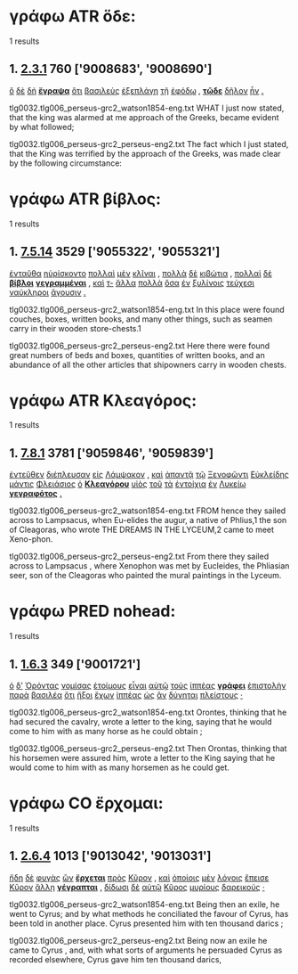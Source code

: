 # γράφω ATR ὅδε:
1 results
## 1. [2.3.1](https://beyond-translation.perseus.org/reader/urn:cts:greekLit:tlg0032.tlg006.perseus-grc2:2.3.1?mode=syntax-trees) 760 ['9008683', '9008690']
[ὃ](https://atlas-test.fly.dev/morphology/lemmas/?lang=grc&q=ὅς "ὅς p-s---na- who, that, which: relative pronoun") [δὲ](https://atlas-test.fly.dev/morphology/lemmas/?lang=grc&q=δέ "δέ b-------- but") [δὴ](https://atlas-test.fly.dev/morphology/lemmas/?lang=grc&q=δή "δή d-------- [interactional particle: S&H on same page]") **[ἔγραψα](https://atlas-test.fly.dev/morphology/lemmas/?lang=grc&q=γράφω "γράφω v1saia--- to scratch, draw, write")** [ὅτι](https://atlas-test.fly.dev/morphology/lemmas/?lang=grc&q=ὅτι "ὅτι c-------- adv. + superl., as...as possible; ὅτι μή except") [βασιλεὺς](https://atlas-test.fly.dev/morphology/lemmas/?lang=grc&q=βασιλεύς "βασιλεύς n-s---mn- a king, chief") [ἐξεπλάγη](https://atlas-test.fly.dev/morphology/lemmas/?lang=grc&q=ἐκπλήσσω "ἐκπλήσσω v3saip--- (to knock out); to astound, shock, amaze") [τῇ](https://atlas-test.fly.dev/morphology/lemmas/?lang=grc&q=ὁ "ὁ l-s---fd- the") [ἐφόδῳ](https://atlas-test.fly.dev/morphology/lemmas/?lang=grc&q=ἔφοδος "ἔφοδος n-s---fd- accessible") [,](https://atlas-test.fly.dev/morphology/lemmas/?lang=grc&q=, ", u-------- NoDef") **[τῷδε](https://atlas-test.fly.dev/morphology/lemmas/?lang=grc&q=ὅδε "ὅδε a-s---nd- this")** [δῆλον](https://atlas-test.fly.dev/morphology/lemmas/?lang=grc&q=δῆλος "δῆλος a-s---nn- visible, conspicuous") [ἦν](https://atlas-test.fly.dev/morphology/lemmas/?lang=grc&q=εἰμί "εἰμί v3siia--- to be") [.](https://atlas-test.fly.dev/morphology/lemmas/?lang=grc&q=. ". u-------- NoDef") 


tlg0032.tlg006_perseus-grc2_watson1854-eng.txt WHAT I just now stated, that the king was alarmed at me approach of the Greeks, became evident by what followed; 

tlg0032.tlg006_perseus-grc2_perseus-eng2.txt The fact which I just stated, that the King was terrified by the approach of the Greeks, was made clear by the following circumstance: 

# γράφω ATR βίβλος:
1 results
## 1. [7.5.14](https://beyond-translation.perseus.org/reader/urn:cts:greekLit:tlg0032.tlg006.perseus-grc2:7.5.14?mode=syntax-trees) 3529 ['9055322', '9055321']
[ἐνταῦθα](https://atlas-test.fly.dev/morphology/lemmas/?lang=grc&q=ἐνταῦθα "ἐνταῦθα d-------- here, there; at that juncture") [ηὑρίσκοντο](https://atlas-test.fly.dev/morphology/lemmas/?lang=grc&q=εὑρίσκω "εὑρίσκω v3piie--- to find") [πολλαὶ](https://atlas-test.fly.dev/morphology/lemmas/?lang=grc&q=πολύς "πολύς a-p---fn- much, many") [μὲν](https://atlas-test.fly.dev/morphology/lemmas/?lang=grc&q=μέν "μέν d-------- on the one hand, on the other hand") [κλῖναι](https://atlas-test.fly.dev/morphology/lemmas/?lang=grc&q=κλίνη "κλίνη n-p---fn- that on which one lies, a couch") [,](https://atlas-test.fly.dev/morphology/lemmas/?lang=grc&q=, ", u-------- NoDef") [πολλὰ](https://atlas-test.fly.dev/morphology/lemmas/?lang=grc&q=πολύς "πολύς a-p---nn- much, many") [δὲ](https://atlas-test.fly.dev/morphology/lemmas/?lang=grc&q=δέ "δέ b-------- but") [κιβώτια](https://atlas-test.fly.dev/morphology/lemmas/?lang=grc&q=κιβώτιον "κιβώτιον n-p---nn- box, voting urn") [,](https://atlas-test.fly.dev/morphology/lemmas/?lang=grc&q=, ", u-------- NoDef") [πολλαὶ](https://atlas-test.fly.dev/morphology/lemmas/?lang=grc&q=πολύς "πολύς a-p---fn- much, many") [δὲ](https://atlas-test.fly.dev/morphology/lemmas/?lang=grc&q=δέ "δέ b-------- but") **[βίβλοι](https://atlas-test.fly.dev/morphology/lemmas/?lang=grc&q=βίβλος "βίβλος n-p---fn- the inner bark of the papyrus")** **[γεγραμμέναι](https://atlas-test.fly.dev/morphology/lemmas/?lang=grc&q=γράφω "γράφω v-prpefn- to scratch, draw, write")** [,](https://atlas-test.fly.dev/morphology/lemmas/?lang=grc&q=, ", u-------- NoDef") [καὶ](https://atlas-test.fly.dev/morphology/lemmas/?lang=grc&q=καί "καί b-------- and, also") [τ-](https://atlas-test.fly.dev/morphology/lemmas/?lang=grc&q=ὁ "ὁ l-p---na- the") [ἄλλα](https://atlas-test.fly.dev/morphology/lemmas/?lang=grc&q=ἄλλος "ἄλλος a-p---na- other, another") [πολλὰ](https://atlas-test.fly.dev/morphology/lemmas/?lang=grc&q=πολύς "πολύς a-p---na- much, many") [ὅσα](https://atlas-test.fly.dev/morphology/lemmas/?lang=grc&q=ὅσος "ὅσος p-p---na- as much/many as") [ἐν](https://atlas-test.fly.dev/morphology/lemmas/?lang=grc&q=ἐν "ἐν r-------- in, among. c. dat.") [ξυλίνοις](https://atlas-test.fly.dev/morphology/lemmas/?lang=grc&q=ξύλινος "ξύλινος a-p---nd- of wood, wooden") [τεύχεσι](https://atlas-test.fly.dev/morphology/lemmas/?lang=grc&q=τεῦχος "τεῦχος n-p---nd- a tool, implement") [ναύκληροι](https://atlas-test.fly.dev/morphology/lemmas/?lang=grc&q=ναύκληρος "ναύκληρος n-p---mn- a shipowner, ship-master") [ἄγουσιν](https://atlas-test.fly.dev/morphology/lemmas/?lang=grc&q=ἄγω "ἄγω v3ppia--- to lead") [.](https://atlas-test.fly.dev/morphology/lemmas/?lang=grc&q=. ". u-------- NoDef") 


tlg0032.tlg006_perseus-grc2_watson1854-eng.txt In this place were found couches, boxes, written books, and  many other things, such as seamen carry in their wooden store-chests.1 

tlg0032.tlg006_perseus-grc2_perseus-eng2.txt Here there were found great numbers of beds and boxes, quantities of written books, and an abundance of all the other articles that shipowners carry in wooden chests. 

# γράφω ATR Κλεαγόρος:
1 results
## 1. [7.8.1](https://beyond-translation.perseus.org/reader/urn:cts:greekLit:tlg0032.tlg006.perseus-grc2:7.8.1?mode=syntax-trees) 3781 ['9059846', '9059839']
[ἐντεῦθεν](https://atlas-test.fly.dev/morphology/lemmas/?lang=grc&q=ἐντεῦθεν "ἐντεῦθεν d-------- hence") [διέπλευσαν](https://atlas-test.fly.dev/morphology/lemmas/?lang=grc&q=διαπλέω "διαπλέω v3paia--- to sail across") [εἰς](https://atlas-test.fly.dev/morphology/lemmas/?lang=grc&q=εἰς "εἰς r-------- into, to c. acc.") [Λάμψακον](https://atlas-test.fly.dev/morphology/lemmas/?lang=grc&q=Λάμψακος "Λάμψακος n-s---ma- Lampsacus") [,](https://atlas-test.fly.dev/morphology/lemmas/?lang=grc&q=, ", u-------- NoDef") [καὶ](https://atlas-test.fly.dev/morphology/lemmas/?lang=grc&q=καί "καί b-------- and, also") [ἀπαντᾷ](https://atlas-test.fly.dev/morphology/lemmas/?lang=grc&q=ἀπαντάω "ἀπαντάω v3spia--- to meet") [τῷ](https://atlas-test.fly.dev/morphology/lemmas/?lang=grc&q=ὁ "ὁ l-s---md- the") [Ξενοφῶντι](https://atlas-test.fly.dev/morphology/lemmas/?lang=grc&q=Ξενοφῶν "Ξενοφῶν n-s---md- Xenophon") [Εὐκλείδης](https://atlas-test.fly.dev/morphology/lemmas/?lang=grc&q=Εὐκλείδης "Εὐκλείδης n-s---mn- Euclides") [μάντις](https://atlas-test.fly.dev/morphology/lemmas/?lang=grc&q=μάντις "μάντις n-s---mn- one who divines, a seer, prophet") [Φλειάσιος](https://atlas-test.fly.dev/morphology/lemmas/?lang=grc&q=Φλιάσιος "Φλιάσιος a-s---mn- NoDef") [ὁ](https://atlas-test.fly.dev/morphology/lemmas/?lang=grc&q=ὁ "ὁ l-s---mn- the") **[Κλεαγόρου](https://atlas-test.fly.dev/morphology/lemmas/?lang=grc&q=Κλεαγόρος "Κλεαγόρος n-s---mg- NoDef")** [υἱὸς](https://atlas-test.fly.dev/morphology/lemmas/?lang=grc&q=υἱός "υἱός n-s---mn- a son") [τοῦ](https://atlas-test.fly.dev/morphology/lemmas/?lang=grc&q=ὁ "ὁ l-s---mg- the") [τὰ](https://atlas-test.fly.dev/morphology/lemmas/?lang=grc&q=ὁ "ὁ l-p---na- the") [ἐντοίχια](https://atlas-test.fly.dev/morphology/lemmas/?lang=grc&q=ἐντοίχιος "ἐντοίχιος a-p---na- on the walls") [ἐν](https://atlas-test.fly.dev/morphology/lemmas/?lang=grc&q=ἐν "ἐν r-------- in, among. c. dat.") [Λυκείῳ](https://atlas-test.fly.dev/morphology/lemmas/?lang=grc&q=Λύκειον "Λύκειον n-s---nd- the Lyceum") **[γεγραφότος](https://atlas-test.fly.dev/morphology/lemmas/?lang=grc&q=γράφω "γράφω v-srpamg- to scratch, draw, write")** [.](https://atlas-test.fly.dev/morphology/lemmas/?lang=grc&q=. ". u-------- NoDef") 


tlg0032.tlg006_perseus-grc2_watson1854-eng.txt FROM hence they sailed across to Lampsacus, when Eu-elides the augur, a native of Phlius,1 the son of Cleagoras, who wrote THE DREAMS IN THE LYCEUM,2 came to meet Xeno-phon. 

tlg0032.tlg006_perseus-grc2_perseus-eng2.txt From there they sailed across to  Lampsacus , where Xenophon was met by Eucleides, the Phliasian seer, son of the Cleagoras who painted the mural paintings in the Lyceum. 

# γράφω PRED nohead:
1 results
## 1. [1.6.3](https://beyond-translation.perseus.org/reader/urn:cts:greekLit:tlg0032.tlg006.perseus-grc2:1.6.3?mode=syntax-trees) 349 ['9001721']
[ὁ](https://atlas-test.fly.dev/morphology/lemmas/?lang=grc&q=ὁ "ὁ l-s---mn- the") [δ’](https://atlas-test.fly.dev/morphology/lemmas/?lang=grc&q=δέ "δέ b-------- but") [Ὀρόντας](https://atlas-test.fly.dev/morphology/lemmas/?lang=grc&q=Ὀρόντας "Ὀρόντας n-s---mn- NoDef") [νομίσας](https://atlas-test.fly.dev/morphology/lemmas/?lang=grc&q=νομίζω "νομίζω v-sapamn- to have as a custom; to believe") [ἑτοίμους](https://atlas-test.fly.dev/morphology/lemmas/?lang=grc&q=ἑτοῖμος "ἑτοῖμος a-p---ma- at hand, ready, prepared") [εἶναι](https://atlas-test.fly.dev/morphology/lemmas/?lang=grc&q=εἰμί "εἰμί v--pna--- to be") [αὑτῷ](https://atlas-test.fly.dev/morphology/lemmas/?lang=grc&q=ἑαυτοῦ "ἑαυτοῦ p-s---md- himself, herself, themselves") [τοὺς](https://atlas-test.fly.dev/morphology/lemmas/?lang=grc&q=ὁ "ὁ l-p---ma- the") [ἱππέας](https://atlas-test.fly.dev/morphology/lemmas/?lang=grc&q=ἱππεύς "ἱππεύς n-p---ma- a horseman") **[γράφει](https://atlas-test.fly.dev/morphology/lemmas/?lang=grc&q=γράφω "γράφω v3spia--- to scratch, draw, write")** [ἐπιστολὴν](https://atlas-test.fly.dev/morphology/lemmas/?lang=grc&q=ἐπιστολή "ἐπιστολή n-s---fa- a message, command, commission") [παρὰ](https://atlas-test.fly.dev/morphology/lemmas/?lang=grc&q=παρά "παρά r-------- from the side of, c. gen., beside, alongside of, c. dat., to the side of, motion alongside of, c. acc.") [βασιλέα](https://atlas-test.fly.dev/morphology/lemmas/?lang=grc&q=βασιλεύς "βασιλεύς n-s---ma- a king, chief") [ὅτι](https://atlas-test.fly.dev/morphology/lemmas/?lang=grc&q=ὅτι "ὅτι c-------- adv. + superl., as...as possible; ὅτι μή except") [ἥξοι](https://atlas-test.fly.dev/morphology/lemmas/?lang=grc&q=ἥκω "ἥκω v3sfoa--- to have come, be present, be here") [ἔχων](https://atlas-test.fly.dev/morphology/lemmas/?lang=grc&q=ἔχω "ἔχω v-sppamn- have, hold; be able; (+ adv.) be; (mid.) cling to, be next to (+ gen.)") [ἱππέας](https://atlas-test.fly.dev/morphology/lemmas/?lang=grc&q=ἱππεύς "ἱππεύς n-p---ma- a horseman") [ὡς](https://atlas-test.fly.dev/morphology/lemmas/?lang=grc&q=ὡς "ὡς c-------- as, how") [ἂν](https://atlas-test.fly.dev/morphology/lemmas/?lang=grc&q=ἄν "ἄν d-------- modal particle") [δύνηται](https://atlas-test.fly.dev/morphology/lemmas/?lang=grc&q=δύναμαι "δύναμαι v3spse--- to be able, capable, strong enough") [πλείστους](https://atlas-test.fly.dev/morphology/lemmas/?lang=grc&q=πολύς "πολύς a-p---mas much, many") [·](https://atlas-test.fly.dev/morphology/lemmas/?lang=grc&q=· "· u-------- NoDef") 


tlg0032.tlg006_perseus-grc2_watson1854-eng.txt Orontes, thinking that he had secured the cavalry, wrote a letter to the king, saying that he would come to him with as many horse as he could obtain ; 

tlg0032.tlg006_perseus-grc2_perseus-eng2.txt Then Orontas, thinking that his horsemen were assured him, wrote a letter to the King saying that he would come to him with as many horsemen as he could get. 

# γράφω CO ἔρχομαι:
1 results
## 1. [2.6.4](https://beyond-translation.perseus.org/reader/urn:cts:greekLit:tlg0032.tlg006.perseus-grc2:2.6.4?mode=syntax-trees) 1013 ['9013042', '9013031']
[ἤδη](https://atlas-test.fly.dev/morphology/lemmas/?lang=grc&q=ἤδη "ἤδη d-------- already") [δὲ](https://atlas-test.fly.dev/morphology/lemmas/?lang=grc&q=δέ "δέ b-------- but") [φυγὰς](https://atlas-test.fly.dev/morphology/lemmas/?lang=grc&q=φυγάς "φυγάς n-s---mn- one who flees, exile, fugitive") [ὢν](https://atlas-test.fly.dev/morphology/lemmas/?lang=grc&q=εἰμί "εἰμί v-sppamn- to be") **[ἔρχεται](https://atlas-test.fly.dev/morphology/lemmas/?lang=grc&q=ἔρχομαι "ἔρχομαι v3spie--- to come")** [πρὸς](https://atlas-test.fly.dev/morphology/lemmas/?lang=grc&q=πρός "πρός r-------- (w. gen.) from; (w. dat.) at, near, in addition to; (w. acc.) to, toward, regarding") [Κῦρον](https://atlas-test.fly.dev/morphology/lemmas/?lang=grc&q=Κῦρος "Κῦρος n-s---ma- Cyrus") [,](https://atlas-test.fly.dev/morphology/lemmas/?lang=grc&q=, ", u-------- NoDef") [καὶ](https://atlas-test.fly.dev/morphology/lemmas/?lang=grc&q=καί "καί b-------- and, also") [ὁποίοις](https://atlas-test.fly.dev/morphology/lemmas/?lang=grc&q=ὁποῖος "ὁποῖος p-p---md- of what sort") [μὲν](https://atlas-test.fly.dev/morphology/lemmas/?lang=grc&q=μέν "μέν d-------- on the one hand, on the other hand") [λόγοις](https://atlas-test.fly.dev/morphology/lemmas/?lang=grc&q=λόγος "λόγος n-p---md- the word") [ἔπεισε](https://atlas-test.fly.dev/morphology/lemmas/?lang=grc&q=πείθω "πείθω v3saia--- to prevail upon, win over, persuade") [Κῦρον](https://atlas-test.fly.dev/morphology/lemmas/?lang=grc&q=Κῦρος "Κῦρος n-s---ma- Cyrus") [ἄλλῃ](https://atlas-test.fly.dev/morphology/lemmas/?lang=grc&q=ἄλλῃ "ἄλλῃ d-------- in another place, elsewhere") **[γέγραπται](https://atlas-test.fly.dev/morphology/lemmas/?lang=grc&q=γράφω "γράφω v3srie--- to scratch, draw, write")** [,](https://atlas-test.fly.dev/morphology/lemmas/?lang=grc&q=, ", u-------- NoDef") [δίδωσι](https://atlas-test.fly.dev/morphology/lemmas/?lang=grc&q=δίδωμι "δίδωμι v3spia--- to give") [δὲ](https://atlas-test.fly.dev/morphology/lemmas/?lang=grc&q=δέ "δέ b-------- but") [αὐτῷ](https://atlas-test.fly.dev/morphology/lemmas/?lang=grc&q=αὐτός "αὐτός a-s---md- unemph. 3rd pers.pronoun; -self; [the] same") [Κῦρος](https://atlas-test.fly.dev/morphology/lemmas/?lang=grc&q=Κῦρος "Κῦρος n-s---mn- Cyrus") [μυρίους](https://atlas-test.fly.dev/morphology/lemmas/?lang=grc&q=μυρίος "μυρίος a-p---ma- numberless, countless, infinite") [δαρεικούς](https://atlas-test.fly.dev/morphology/lemmas/?lang=grc&q=Δαρεικός "Δαρεικός n-p---ma- a Daric") [·](https://atlas-test.fly.dev/morphology/lemmas/?lang=grc&q=· "· u-------- NoDef") 


tlg0032.tlg006_perseus-grc2_watson1854-eng.txt Being then an exile, he went to Cyrus; and by what methods he conciliated the favour of Cyrus, has been told in another place. Cyrus presented him with ten thousand darics ; 

tlg0032.tlg006_perseus-grc2_perseus-eng2.txt Being now an exile he came to  Cyrus , and, with what sorts of arguments  he persuaded  Cyrus  as recorded elsewhere, Cyrus  gave him ten thousand darics, 

